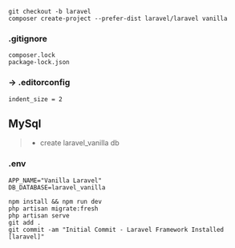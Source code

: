 ```
git checkout -b laravel
composer create-project --prefer-dist laravel/laravel vanilla
```
### .gitignore
```
composer.lock
package-lock.json
```
### -> .editorconfig
```
indent_size = 2
```
## MySql
> - create laravel_vanilla db
### .env
```
APP_NAME="Vanilla Laravel"
DB_DATABASE=laravel_vanilla
```

```
npm install && npm run dev
php artisan migrate:fresh
php artisan serve
git add .
git commit -am "Initial Commit - Laravel Framework Installed [laravel]"
```